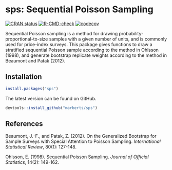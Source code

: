 # sps: Sequential Poisson Sampling

[![CRAN status](https://www.r-pkg.org/badges/version/sps)](https://cran.r-project.org/package=sps)
[![R-CMD-check](https://github.com/marberts/gpindex/workflows/R-CMD-check/badge.svg)](https://github.com/marberts/gpindex/actions)
[![codecov](https://codecov.io/gh/marberts/sps/branch/master/graph/badge.svg?token=5CPGWUF267)](https://codecov.io/gh/marberts/sps)

Sequential Poisson sampling is a method for drawing probability-proportional-to-size samples with a given number of units, and is commonly used for price-index surveys. This package gives functions to draw a stratified sequential Poisson sample according to the method in Ohlsson (1998), and generate bootstrap replicate weights according to the method in Beaumont and Patak (2012).

## Installation

```r
install.packages("sps")
```

The latest version can be found on GitHub.

```r
devtools::install_github("marberts/sps")
```

## References

Beaumont, J.-F., and Patak, Z. (2012). On the Generalized Bootstrap for Sample Surveys with Special Attention to Poisson Sampling. *International Statistical Review*, 80(1): 127-148.

Ohlsson, E. (1998). Sequential Poisson Sampling. *Journal of Official Statistics*, 14(2): 149-162.
